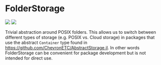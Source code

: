 # FolderStorage

[![](https://img.shields.io/badge/docs-stable-blue.svg)](https://ChevronETC.github.io/FolderStorage.jl/stable)
[![](https://img.shields.io/badge/docs-dev-blue.svg)](https://ChevronETC.github.io/FolderStorage.jl/dev)

Trivial abstraction around POSIX folders.  This allows us to switch between different
types of storage (e.g. POSIX vs. Cloud storage) in packages that use the abstract
`Container` type found in https://github.com/ChevronETC/AbstractStorage.jl.  In
other words FolderStorage can be convenient for package development but is not intended
for direct use.
